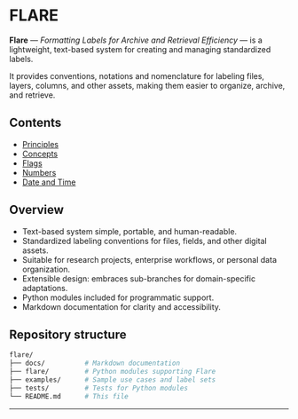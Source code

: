 # FLARE

**Flare** — *Formatting Labels for Archive and Retrieval Efficiency* — is a lightweight, text-based system for creating and managing standardized labels. 

It provides conventions, notations and nomenclature for labeling files, layers, columns, and other assets, making them easier to organize, archive, and retrieve.

## Contents

- [Principles](https://github.com/ipo-exe/flare/blob/main/docs/principles.md)
- [Concepts](https://github.com/ipo-exe/flare/blob/main/docs/concepts.md)
- [Flags](https://github.com/ipo-exe/flare/blob/main/docs/flags.md)
- [Numbers](https://github.com/ipo-exe/flare/blob/main/docs/numbers.md)
- [Date and Time](https://github.com/ipo-exe/flare/blob/main/docs/datetime.md)

## Overview

- Text-based system simple, portable, and human-readable.  
- Standardized labeling conventions for files, fields, and other digital assets.  
- Suitable for research projects, enterprise workflows, or personal data organization.  
- Extensible design: embraces sub-branches for domain-specific adaptations.  
- Python modules included for programmatic support.  
- Markdown documentation for clarity and accessibility.

## Repository structure

```bash
flare/
├── docs/          # Markdown documentation
├── flare/         # Python modules supporting Flare
├── examples/      # Sample use cases and label sets
├── tests/         # Tests for Python modules
└── README.md      # This file
```

---


